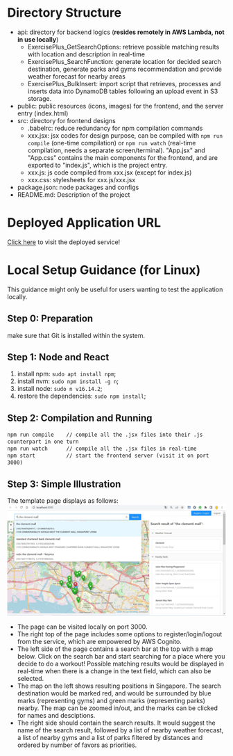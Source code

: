 # Directory Structure

- api: directory for backend logics (**resides remotely in AWS Lambda, not in use locally**)
    - ExercisePlus_GetSearchOptions: retrieve possible matching results with location and description in real-time
    - ExercisePlus_SearchFunction: generate location for decided search destination, generate parks and gyms recommendation and provide weather forecast for nearby areas
    - ExercisePlus_BulkInsert: import script that retrieves, processes and inserts data into DynamoDB tables following an upload event in S3 storage.
- public: public resources (icons, images) for the frontend, and the server entry (index.html)
- src: directory for frontend designs
    - .babelrc: reduce redundancy for npm compilation commands
    - xxx.jsx: jsx codes for design purpose, can be compiled with `npm run compile` (one-time compilation) or `npm run watch` (real-time compilation, needs a separate screen/terminal). "App.jsx" and "App.css" contains the main components for the frontend, and are exported to "index.js", which is the project entry.
    - xxx.js: js code compiled from xxx.jsx (except for index.js)
    - xxx.css: stylesheets for xxx.js/xxx.jsx
- package.json: node packages and configs
- README.md: Description of the project


# Deployed Application URL
[Click here](https://dev.d286e2j1zvdll3.amplifyapp.com/) to visit the deployed service!


# Local Setup Guidance (for Linux)

This guidance might only be useful for users wanting to test the application locally.

## Step 0: Preparation

make sure that Git is installed within the system.

## Step 1: Node and React

1. install npm: `sudo apt install npm`;
2. install nvm: `sudo npm install -g n`;
3. install node: `sudo n v16.14.2`;
4. restore the dependencies: `sudo npm install`;

## Step 2: Compilation and Running

```
npm run compile    // compile all the .jsx files into their .js counterpart in one turn
npm run watch      // compile all the .jsx files in real-time
npm start          // start the frontend server (visit it on port 3000)
```

## Step 3: Simple Illustration

The template page displays as follows:
![template snapshot](/template_snapshot.jpg)
- The page can be visited locally on port 3000. 
- The right top of the page includes some options to register/login/logout from the service, which are empowered by AWS Cognito.
- The left side of the page contains a search bar at the top with a map below. Click on the search bar and start searching for a place where you decide to do a workout! Possible matching results would be displayed in real-time when there is a change in the text field, which can also be selected.
- The map on the left shows resulting positions in Singapore. The search destination would be marked red, and would be surrounded by blue marks (representing gyms) and green marks (representing parks) nearby. The map can be zoomed in/out, and the marks can be clicked for names and desciptions.
- The right side should contain the search results. It would suggest the name of the search result, followed by a list of nearby weather forecast, a list of nearby gyms and a list of parks filtered by distances and ordered by number of favors as priorities.